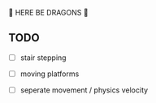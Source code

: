 🐉 HERE BE DRAGONS 🐉

## TODO

- [ ] stair stepping
- [ ] moving platforms
- [ ] seperate movement / physics velocity

